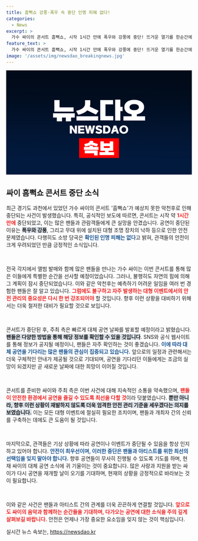 ```yaml
---
title: 흠뻑쇼 강풍·폭우 속 중단 인명 피해 없다!
categories:
  - News
excerpt: >
  가수 싸이의 콘서트 흠뻑쇼, 시작 1시간 만에 폭우와 강풍에 중단! 뜨거운 열기를 한순간에 빼앗긴 현장, 다행히 인명 피해는 없지만 대체 공연 일정은 언제일까?
feature_text: >
  가수 싸이의 콘서트 흠뻑쇼, 시작 1시간 만에 폭우와 강풍에 중단! 뜨거운 열기를 한순간에 빼앗긴 현장, 다행히 인명 피해는 없지만 대체 공연 일정은 언제일까?
image: '/assets/img/newsdao_breakingnews.jpg'
---
```


<p><img src="/assets/img/newsdao_breakingnews.jpg" alt="cryptoinkorea 속보" /></p>

<h2 data-ke-size="size26">싸이 흠뻑쇼 콘서트 중단 소식</h2>

<p data-ke-size="size16">최근 경기도 과천에서 있었던 가수 싸이의 콘서트 '흠뻑쇼'가 예상치 못한 악천후로 인해 중단되는 사건이 발생했습니다. 특히, 공식적인 보도에 따르면, 콘서트는 시작 약 <b><span style="color: #ee2323;">1시간 만에</span></b> 중단되었고, 이는 많은 팬들과 관람객들에게 큰 실망을 안겼습니다. 공연이 중단된 이유는 <b><span style="background-color: #21538527;">폭우와 강풍</span></b>, 그리고 무대 위에 설치된 대형 조명 장치의 낙하 등으로 인한 안전 문제였습니다. 다행히도 소방 당국은 <b><span style="color: #1a5490;">확인된 인명 피해는 없다</span></b>고 밝혀, 관객들의 안전이 크게 우려되었던 만큼 긍정적인 소식입니다.</p>

<p data-ke-size="size16">&nbsp;</p>

<p>전국 각지에서 앨범 발매와 함께 많은 팬들을 만나는 가수 싸이는 이번 콘서트를 통해 많은 이들에게 특별한 순간을 선사할 예정이었습니다. 그러나, 불행히도 자연의 힘에 의해 그 계획이 잠시 중단되었습니다. 이와 같은 악천후는 예측하기 어려운 일임을 여러 번 경험한 팬들은 잘 알고 있습니다. <b><span style="color: #ee2323;">그럼에도 불구하고 자주 발생하는 대형 이벤트에서의 안전 관리의 중요성은 다시 한 번 강조되어야</span></b> 할 것입니다. 향후 이런 상황을 대비하기 위해서는 더욱 철저한 대비가 필요할 것으로 보입니다.</p></p>

<p data-ke-size="size16">&nbsp;</p>

<p>콘서트가 중단된 후, 주최 측은 빠르게 대체 공연 날짜를 발표할 예정이라고 밝혔습니다. <b><span style="background-color: #21538527;">팬들은 다양한 방법을 통해 해당 정보를 확인할 수 있을 것입니다</span></b>. SNS와 공식 웹사이트를 통해 정보가 공지될 예정이니, 팬들은 자주 확인하는 것이 좋겠습니다. <b><span style="color: #1a5490;">이에 따라 대체 공연을 기다리는 많은 팬들의 관심이 집중되고 있습니다.</span></b> 앞으로의 일정과 관련해서는 더욱 구체적인 안내가 제공될 것으로 기대되며, 공연을 기다리던 이들에게는 조금의 실망이 되겠지만 곧 새로운 날짜에 대한 희망이 이어질 것입니다.</p></p>

<p data-ke-size="size16">&nbsp;</p>

<p>콘서트를 준비한 싸이와 주최 측은 이번 사건에 대해 지속적인 소통을 약속했으며, <b><span style="color: #ee2323;">팬들이 안전한 환경에서 공연을 즐길 수 있도록 최선을 다할 것</span></b>이라 덧붙였습니다. <b><span style="background-color: #21538527;">뿐만 아니라, 향후 이런 상황이 재발하지 않도록 더욱 엄격한 안전 관리 기준을 세우겠다는 의지를 보였습니다.</span></b> 이는 모든 대형 이벤트에 절실히 필요한 조치이며, 팬들과 개최자 간의 신뢰를 구축하는 데에도 큰 도움이 될 것입니다.</p></p>

<p data-ke-size="size16">&nbsp;</p>

<p>마지막으로, 관객들은 기상 상황에 따라 공연이나 이벤트가 중단될 수 있음을 항상 인지하고 있어야 합니다. <b><span style="color: #1a5490;">안전이 최우선이며, 이러한 중단은 팬들과 아티스트를 위한 최선의 선택임을 잊지 말아야 합니다.</span></b> 향후 공연들이 무사히 진행될 수 있도록 기도를 하며, 현재 싸이의 대체 공연 소식에 귀 기울이는 것이 중요합니다. 많은 사랑과 지원을 받는 싸이가 다시 공연을 재개할 날이 오기를 기대하며, 현재의 상황을 긍정적으로 바라보는 것이 필요합니다.</p></p>

<p data-ke-size="size16">&nbsp;</p>

<p>이와 같은 사건은 팬들과 아티스트 간의 관계를 더욱 끈끈하게 연결할 것입니다. <b><span style="color: #ee2323;">앞으로도 싸이의 음악과 함께하는 순간들을 기대하며, 다가오는 공연에 대한 소식을 주의 깊게 살펴보길 바랍니다.</span></b> 안전은 언제나 가장 중요한 요소임을 잊지 않는 것이 핵심입니다.</p>
실시간 뉴스 속보는, <a href="https://newsdao.kr" rel="dofollow">https://newsdao.kr</a>


